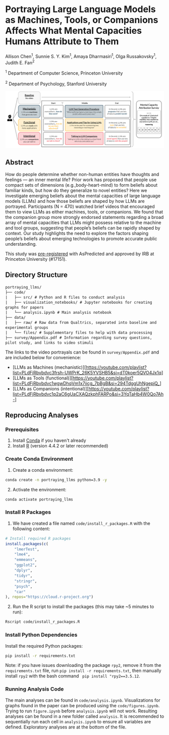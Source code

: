 # Portraying Large Language Models as Machines, Tools, or Companions Affects What Mental Capacities Humans Attribute to Them

Allison Chen<sup>1</sup>, Sunnie S. Y. Kim<sup>1</sup>, Amaya Dharmasiri<sup>1</sup>, Olga Russakovsky<sup>1</sup>, Judith E. Fan<sup>2</sup>

<sup>1</sup> Department of Computer Science, Princeton University

<sup>2</sup> Department of Psychology, Stanford University

![Teaser photo of experimental setup. Participants are assigned to one of four conditions where they watch videos portraying LLMs as machines, tools, or companions, or watch no video. Then all participants take the same mental capacity attribution survey](./teaser.png)
## Abstract

How do people determine whether non-human entities have thoughts and feelings — an inner mental life? Prior work has proposed that people use compact sets of dimensions (e.g.,body-heart-mind) to form beliefs about familiar kinds, but how do they generalize to novel entities? Here we investigate emerging beliefs about the mental capacities of large language models (LLMs) and how those beliefs are shaped by how LLMs are portrayed. Participants (N = 470) watched brief videos that encouraged them to view LLMs as either machines, tools, or companions. We found that the companion group more strongly endorsed statements regarding a broad array of mental capacities that LLMs might possess relative to the machine and tool groups, suggesting that people’s beliefs can be rapidly shaped by context. Our study highlights the need to explore the factors shaping people’s beliefs about emerging technologies to promote accurate public understanding.

This study was [pre-registered](https://aspredicted.org/vgdm-gjrm.pdf) with AsPredicted and approved by IRB at Princeton University (#17151).

## Directory Structure

```
portraying_llms/
├── code/
|   ├── src/ # Python and R files to conduct analysis
|   ├── visualization_notebooks/ # Jupyter notebooks for creating graphs for papers
|   └── analysis.ipynb # Main analysis notebook
├── data/
|   ├── raw/ # Raw data from Qualtrics, separated into baseline and experimental groups
|   └── files/ # Supplementary files to help with data processing
├── survey/Appendix.pdf # Information regarding survey questions, pilot study, and links to video stimuli
```

The links to the video portrayals can be found in `survey/Appendix.pdf` and are included below for convenience:
* [LLMs as Machines (mechanistic)][https://youtube.com/playlist?list=PLdFjRbvbdvc3frsh-UWPrK_26K5YVSHB5&si=dT0koer5QVO4Jx1q]
* [LLMs as Tools (functional)][https://youtube.com/playlist?list=PLdFjRbvbdvc1wgwDhqVm1x7iicg_7bBgB&si=294TdggUhNgepjQ_]
* [LLMs as Companions (intentional)][https://youtube.com/playlist?list=PLdFjRbvbdvc1p2aC6gUaCXAQzkphFARPo&si=3YqTaHb4W0Qo7Ah-]
  
## Reproducing Analyses

### Prerequisites

1. Install [Conda](https://docs.conda.io/projects/conda/en/latest/user-guide/install/index.html) if you haven't already
2. Install [R](https://cran.r-project.org/) (version 4.4.2 or later recommended)

### Create Conda Environment

1. Create a conda environment:
```bash
conda create -n portraying_llms python=3.9 -y
```

2. Activate the environment:
```bash
conda activate portraying_llms
```

### Install R Packages

1. We have created a file named `code/install_r_packages.R` with the following content:
```R
# Install required R packages
install.packages(c(
    "lmerTest",
    "lme4",
    "emmeans",
    "ggplot2",
    "dplyr",
    "tidyr",
    "stringr",
    "psych",
    "car"
), repos="https://cloud.r-project.org")
```

2. Run the R script to install the packages (this may take ~5 minutes to run):
```bash
Rscript code/install_r_packages.R
```

### Install Python Dependencies

Install the required Python packages:
```bash
pip install -r requirements.txt
```

Note: if you have issues downloading the package `rpy2`, remove it from the     `requirements.txt` file, run `pip install -r requirements.txt`, then manually install `rpy2` with the bash command ` pip install "rpy2==3.5.12`.

### Running Analysis Code

The main analyses can be found in `code/analysis.ipynb`. Visualizations for graphs found in the paper can be produced using the `code/figures.ipynb`. Trying to run `figure.ipynb` before `analysis.ipynb` will not work. Resulting analyses can be found in a new folder called `analysis`. It is recommended to sequentially run each cell in `analysis.ipynb` to ensure all variables are defined. Exploratory analyses are at the bottom of the file.
